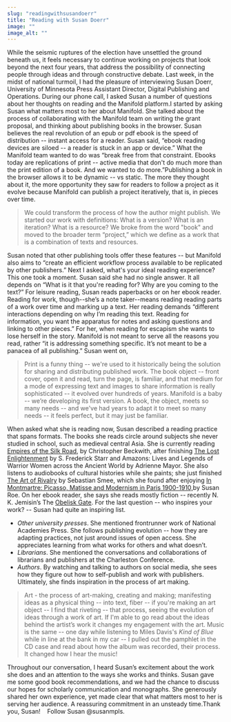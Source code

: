 ```yaml
---
slug: "readingwithsusandoerr"
title: "Reading with Susan Doerr"
image: ""
image_alt: ""
---
```




<!--truncate-->

While the seismic ruptures of the election have unsettled the ground beneath us, it feels necessary to continue working on projects that look beyond the next four years, that address the possibility of connecting people through ideas and through constructive debate. Last&nbsp;week, in the midst of national turmoil, I had the pleasure of interviewing Susan Doerr, University of Minnesota Press Assistant Director, Digital Publishing and Operations. During our phone call, I asked Susan a number of questions about her thoughts on reading and the Manifold platform.I started by asking Susan what matters most to her about Manifold. She talked about the process of collaborating with the Manifold team on writing the grant proposal, and thinking about publishing books in the browser. Susan believes the real revolution of an epub or pdf ebook is the speed of distribution -- instant access for a reader. Susan said, “ebook reading devices are siloed -- a reader is stuck in an app or device.” What the Manifold team wanted to do was “break free from that constraint. Ebooks today are replications of print -- active media that don't do much more than the print edition of a book. And we wanted to do more.”Publishing a book in the browser allows it to be dynamic -- vs static. The more they thought about it, the more opportunity they saw for readers to follow a project as it evolve because Manifold can publish a project iteratively, that is, in pieces over time. 

> We could transform the process of how the author might publish. We started our work with definitions: What is a version? What is an iteration? What is a resource? We broke from the word "book" and moved to the broader term “project,” which we define as a work that is a combination of texts and resources.

Susan noted that other publishing tools offer these features -- but Manifold also aims to “create an efficient workflow process available to be replicated by other publishers.” Next I asked, what's your ideal reading experience? This one took a moment. Susan said she had no single answer. It all depends on “What is it that you're reading for? Why are you coming to the text?” For leisure reading, Susan reads paperbacks or on her ebook reader. Reading for work, though--she’s a note taker--means reading reading parts of a work over time and marking up a text. Her reading demands “different interactions depending on why I’m reading this text. Reading for information, you want the apparatus for notes and asking questions and linking to other pieces.” For her, when reading for escapism she wants to lose herself in the story. Manifold is not meant to serve all the reasons you read, rather “it is addressing something specific. It’s not meant to be a panacea of all publishing.” Susan went on, 

> Print is a funny thing -- we're used to it historically being the solution for sharing and distributing published work. The book object -- front cover, open it and read, turn the page, is familiar, and that medium for a mode of expressing text and images to share information is really sophisticated -- it evolved over hundreds of years. Manifold is a baby -- we’re developing its first version. A book, the object, meets so many needs -- and we've had years to adapt it to meet so many needs -- it feels perfect, but it may just be familiar.

When asked what she is reading now, Susan described a reading practice that spans formats. The books she reads circle around subjects she never studied in school, such as&nbsp;medieval central Asia. She is currently reading [Empires of the Silk Road](http://press.princeton.edu/titles/8882.html), by Christopher Beckwith, after finishing [The Lost Enlightenment](http://press.princeton.edu/titles/10064.html) by S. Frederick Starr and Amazons: Lives and Legends of Warrior Women across the Ancient World by Adrienne Mayor. She also listens to audiobooks of cultural histories while she paints; she just finished [The Art of Rivalry](http://www.audible.com/pd/Arts-Entertainment/The-Art-of-Rivalry-Audiobook/B01LZUIZIK?mkwid=DSATitle_dc&pcrid=158258695650&pmt=b&pkw=_intitle%3Aaudiobook&source_code=GO1GB907OSH060513&cvosrc=ppc%20dynamic%20search.google.97175169&cvo_crid=158258695650&cvo_pid=5075902449&gclid=CNqDirb1n9ACFZpMDQodOtcCIg) by Sebastian Smee, which she found after enjoying [In Montmartre: Picasso, Matisse and Modernism in Paris 1900-1910,](http://www.audiobooks.com/audiobook/in-montmartre/230383)by Susan Roe. On her ebook reader, she says she reads mostly fiction -- recently N. K. Jemisin’s The [Obelisk Gate](http://www.npr.org/2016/08/18/489497592/riveting-obelisk-gate-shatters-the-stillness). For the last question -- who inspires your work? -- Susan had quite an inspiring list. 
- _Other university presses_. She mentioned frontrunner work of National Academies Press. She follows publishing evolution -- how they&nbsp;are adapting practices, not just around issues of&nbsp;open access. She appreciates learning from what works for others and what doesn’t.
- _Librarians_. She mentioned the conversations and collaborations of librarians and publishers at the Charleston Conference.
- _Authors_. By watching and talking to authors on social media, she sees how they figure out how to self-publish and work with publishers.
Ultimately, she finds inspiration in the process of art making.

> Art - the process of art-making, creating and making; manifesting ideas as a physical thing -- into text, fiber -- if you're making an art object -- I find that riveting -- that process, seeing the evolution of ideas through a work of art. If I'm able to go read about the ideas behind the artist’s work it changes my engagement with the art. Music is the same -- one day while listening to Miles Davis's _Kind of Blue_ while in line at the bank in my car -- I pulled out the pamphlet in the CD case and read about how the album was recorded, their process. It changed how I hear the music!

Throughout our conversation, I heard Susan’s excitement about&nbsp;the work she does and an attention to the ways she works and thinks. Susan gave me some good book recommendations, and we had the chance to discuss our hopes for scholarly communication and monographs. She generously shared her own experience, yet made clear that what matters most to her is serving her audience. A reassuring commitment in an unsteady time.Thank you, Susan!&nbsp; &nbsp; Follow Susan @susanmpls.

